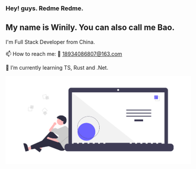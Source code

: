 ### Hey! guys. Redme Redme.

## My name is Winily. You can also call me Bao.

I'm Full Stack Developer from China.

📫 How to reach me: 📧 18934086807@163.com

🌱 I’m currently learning TS, Rust and .Net.

<img src="./code.png" width="500" />

<!--
**winily/winily** is a ✨ _special_ ✨ repository because its `README.md` (this file) appears on your GitHub profile.

Here are some ideas to get you started:

- 🔭 I’m currently working on ...
- 🌱 I’m currently learning ...
- 👯 I’m looking to collaborate on ...
- 🤔 I’m looking for help with ...
- 💬 Ask me about ...
- 📫 How to reach me: ...
- 😄 Pronouns: ...
- ⚡ Fun fact: ...
-->
